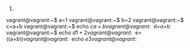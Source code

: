 1)
vagrant@vagrant:~$ a=1
vagrant@vagrant:~$ b=2
vagrant@vagrant:~$ c=a+b
vagrant@vagrant:~$ echo $c
a+b
vagrant@vagrant:~$ d=$a+$b
vagrant@vagrant:~$ echo $d
1+2
vagrant@vagrant:~$ e=$(($a+$b))
vagrant@vagrant:~$ echo $e
3
vagrant@vagrant:~$

